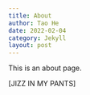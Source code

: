 ```yaml
---
title: About
author: Tao He
date: 2022-02-04
category: Jekyll
layout: post
---
```


This is an about page.

[JIZZ IN MY PANTS]
